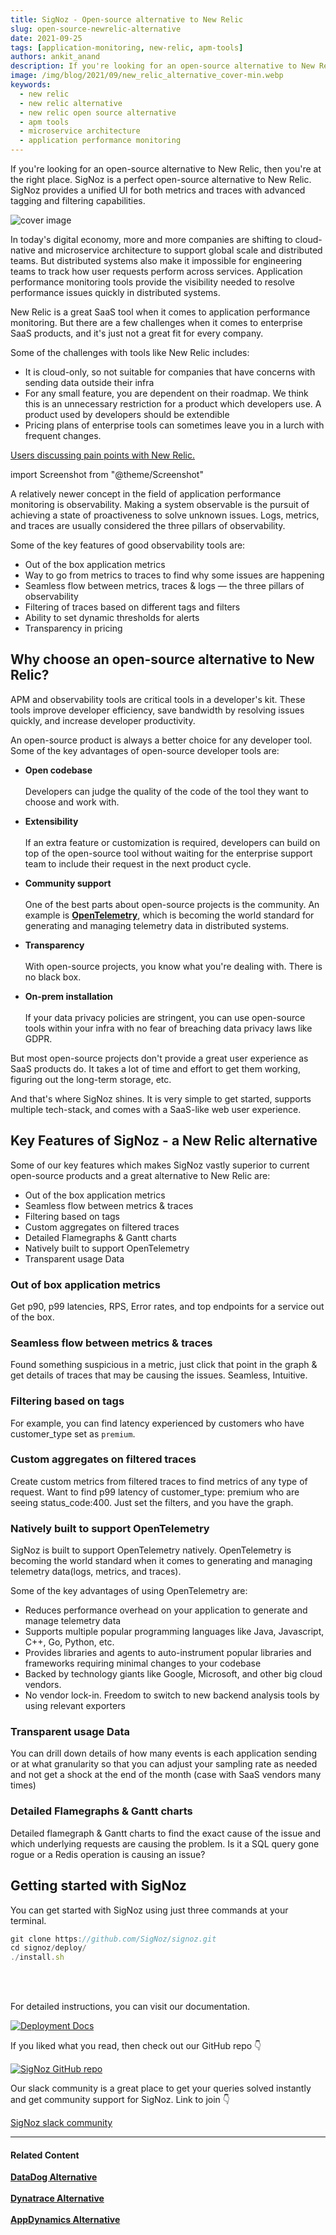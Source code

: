```yaml
---
title: SigNoz - Open-source alternative to New Relic
slug: open-source-newrelic-alternative
date: 2021-09-25
tags: [application-monitoring, new-relic, apm-tools]
authors: ankit_anand
description: If you're looking for an open-source alternative to New Relic, then you're at the right place. SigNoz is a perfect open-source alternative to New Relic. SigNoz provides a unified UI for both metrics and traces with advanced tagging and filtering capabilities...
image: /img/blog/2021/09/new_relic_alternative_cover-min.webp
keywords:
  - new relic
  - new relic alternative
  - new relic open source alternative
  - apm tools
  - microservice architecture
  - application performance monitoring
---
```

<head>
  <link rel="canonical" href="https://signoz.io/blog/open-source-newrelic-alternative/"/>
</head>

If you're looking for an open-source alternative to New Relic, then you're at the right place. SigNoz is a perfect open-source alternative to New Relic. SigNoz provides a unified UI for both metrics and traces with advanced tagging and filtering capabilities.

<!--truncate-->

![cover image](/img/blog/2021/09/new_relic_alternative_cover-min.webp)

In today's digital economy, more and more companies are shifting to cloud-native and microservice architecture to support global scale and distributed teams. But distributed systems also make it impossible for engineering teams to track how user requests perform across services. Application performance monitoring tools provide the visibility needed to resolve performance issues quickly in distributed systems.

New Relic is a great SaaS tool when it comes to application performance monitoring. But there are a few challenges when it comes to enterprise SaaS products, and it's just not a great fit for every company.

Some of the challenges with tools like New Relic includes:

- It is cloud-only, so not suitable for companies that have concerns with sending data outside their infra
- For any small feature, you are dependent on their roadmap. We think this is an unnecessary restriction for a product which developers use. A product used by developers should be extendible
- Pricing plans of enterprise tools can sometimes leave you in a lurch with frequent changes.

[Users discussing pain points with New Relic.](https://www.reddit.com/r/sysadmin/comments/n6zzwn/what_is_the_catch_with_new_relic/)

import Screenshot from "@theme/Screenshot"

<Screenshot
    alt="SigNoz dashboard showing popular RED metrics"
    height={500}
    src="/img/blog/2021/09/issue_with_newrelic-min.webp"
    title="What's the catch with New Relic? (Source: Reddit)"
    width={700}
/>


A relatively newer concept in the field of application performance monitoring is observability. Making a system observable is the pursuit of achieving a state of proactiveness to solve unknown issues. Logs, metrics, and traces are usually considered the three pillars of observability.

Some of the key features of good observability tools are:

- Out of the box application metrics
- Way to go from metrics to traces to find why some issues are happening
- Seamless flow between metrics, traces & logs — the three pillars of observability
- Filtering of traces based on different tags and filters
- Ability to set dynamic thresholds for alerts
- Transparency in pricing

## Why choose an open-source alternative to New Relic?
APM and observability tools are critical tools in a developer's kit. These tools improve developer efficiency, save bandwidth by resolving issues quickly, and increase developer productivity.

An open-source product is always a better choice for any developer tool. Some of the key advantages of open-source developer tools are:

- **Open codebase**<br></br>
Developers can judge the quality of the code of the tool they want to choose and work with.

- **Extensibility**<br></br>
If an extra feature or customization is required, developers can build on top of the open-source tool without waiting for the enterprise support team to include their request in the next product cycle.

- **Community support**<br></br>
One of the best parts about open-source projects is the community. An example is <a href = "https://opentelemetry.io/" rel="noopener noreferrer nofollow" target="_blank" ><b>OpenTelemetry</b></a>, which is becoming the world standard for generating and managing telemetry data in distributed systems.

- **Transparency**<br></br>
With open-source projects, you know what you're dealing with. There is no black box.

- **On-prem installation**<br></br>
If your data privacy policies are stringent, you can use open-source tools within your infra with no fear of breaching data privacy laws like GDPR.

But most open-source projects don't provide a great user experience as SaaS products do. It takes a lot of time and effort to get them working, figuring out the long-term storage, etc.

And that's where SigNoz shines. It is very simple to get started, supports multiple tech-stack, and comes with a SaaS-like web user experience.

## Key Features of SigNoz - a New Relic alternative

Some of our key features which makes SigNoz vastly superior to current open-source products and a great alternative to New Relic are:

- Out of the box application metrics
- Seamless flow between metrics & traces
- Filtering based on tags
- Custom aggregates on filtered traces
- Detailed Flamegraphs & Gantt charts
- Natively built to support OpenTelemetry
- Transparent usage Data

### Out of box application metrics

Get p90, p99 latencies, RPS, Error rates, and top endpoints for a service out of the box.

<Screenshot
    alt="SigNoz dashboard showing popular RED metrics"
    height={500}
    src="/img/blog/common/signoz_charts_application_metrics.webp"
    title="SigNoz UI showing application overview metrics like RPS, 50th/90th/99th Percentile latencies, and Error Rate"
    width={700}
/>

### Seamless flow between metrics & traces

Found something suspicious in a metric, just click that point in the graph & get details of traces that may be causing the issues. Seamless, Intuitive.

<Screenshot
    alt="Seamless flow between metrics and traces"
    height={500}
    src="/img/blog/2021/08/metrics_to_traces_signoz-min.webp"
    title="Move from metrics to traces at any point of time which needs more analysis"
    width={700}
/>

### Filtering based on tags

For example, you can find latency experienced by customers who have customer_type set as `premium`.

<Screenshot
    alt="Filtering based on tags"
    height={500}
    src="/img/blog/2021/08/tags_based_filtering_signoz-min.webp"
    title="Filter traces for a specific user group using tags"
    width={700}
/>

### Custom aggregates on filtered traces

Create custom metrics from filtered traces to find metrics of any type of request. Want to find p99 latency of customer_type: premium who are seeing status_code:400. Just set the filters, and you have the graph.

<Screenshot
    alt="Custom aggregates on filtered traces"
    height={500}
    src="/img/blog/2021/08/metrics_on_filtered_traces-min.webp"
    title="Find custom aggregates on filtered traces"
    width={700}
/>

### Natively built to support OpenTelemetry

SigNoz is built to support OpenTelemetry natively. OpenTelemetry is becoming the world standard when it comes to generating and managing telemetry data(logs, metrics, and traces). 

Some of the key advantages of using OpenTelemetry are:

- Reduces performance overhead on your application to generate and manage telemetry data
- Supports multiple popular programming languages like Java, Javascript, C++, Go, Python, etc.
- Provides libraries and agents to auto-instrument popular libraries and frameworks requiring minimal changes to your codebase
- Backed by technology giants like Google, Microsoft, and other big cloud vendors.
- No vendor lock-in. Freedom to switch to new backend analysis tools by using relevant exporters

### Transparent usage Data

You can drill down details of how many events is each application sending or at what granularity so that you can adjust your sampling rate as needed and not get a shock at the end of the month (case with SaaS vendors many times)

<Screenshot
    alt="Transparent usage data"
    height={500}
    src="/img/blog/2021/08/transparent_usage_data-min.webp"
    title="SigNoz provides usage explorer so that you are always informed about your usage"
    width={700}
/>

### Detailed Flamegraphs & Gantt charts

Detailed flamegraph & Gantt charts to find the exact cause of the issue and which underlying requests are causing the problem. Is it a SQL query gone rogue or a Redis operation is causing an issue?

<Screenshot
    alt="Detailed Flamegraphs & Gantt charts"
    height={500}
    src="/img/blog/common/signoz_flamegraphs.webp"
    title="Spans of a trace visualized with the help of flamegraphs and gantt charts in SigNoz dashboard"
    width={700}
/>

## Getting started with SigNoz

You can get started with SigNoz using just three commands at your terminal.

```jsx
git clone https://github.com/SigNoz/signoz.git
cd signoz/deploy/
./install.sh
```
<br></br>

For detailed instructions, you can visit our documentation.

[![Deployment Docs](/img/blog/common/deploy_docker_documentation.webp)](https://signoz.io/docs/install/docker/?utm_source=blog&utm_medium=newrelic_alternative)

If you liked what you read, then check out our GitHub repo 👇

[![SigNoz GitHub repo](/img/blog/common/signoz_github.webp)](https://github.com/SigNoz/signoz)

Our slack community is a great place to get your queries solved instantly and get community support for SigNoz. Link to join 👇

[SigNoz slack community](https://bit.ly/signoz-slack)

---

#### **Related Content**

**[DataDog Alternative](https://signoz.io/blog/open-source-datadog-alternative/)**<br></br>
**[Dynatrace Alternative](https://signoz.io/blog/dynatrace-alternative/)**<br></br>
**[AppDynamics Alternative](https://signoz.io/blog/appdynamics-alternative/)**<br></br>

